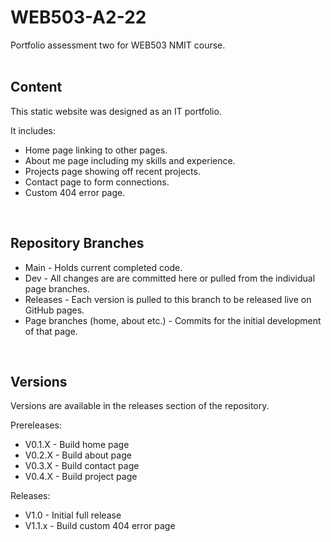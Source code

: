 # WEB503-A2-22
Portfolio assessment two for WEB503 NMIT course.
<br/><br/>


## Content
This static website was designed as an IT portfolio.

It includes:
<ul>
  <li>Home page linking to other pages.</li>
  <li>About me page including my skills and experience.</li>
  <li>Projects page showing off recent projects.</li>
  <li>Contact page to form connections.</li>
  <li>Custom 404 error page.</li>
</ul>
<br/>


## Repository Branches

<ul>
  <li>Main - Holds current completed code.</li>
  <li>Dev - All changes are are committed here or pulled from the individual page branches.</li>
  <li>Releases - Each version is pulled to this branch to be released live on GitHub pages.</li>
  <li>Page branches (home, about etc.) - Commits for the initial development of that page.</li>
</ul>
<br/>


## Versions
Versions are available in the releases section of the repository.

Prereleases:
<ul>
  <li>V0.1.X - Build home page</li>
  <li>V0.2.X - Build about page</li>
  <li>V0.3.X - Build contact page</li>
  <li>V0.4.X - Build project page</li>
 </ul>
 
Releases:
<ul>
  <li>V1.0 - Initial full release</li>
  <li>V1.1.x - Build custom 404 error page</li>
</ul>
